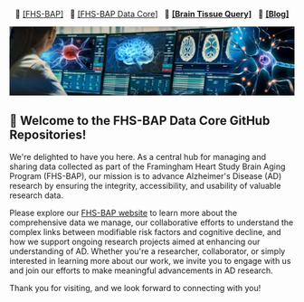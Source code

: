 <p align="center">
    📘 <a class="active" href="https://www.bumc.bu.edu/fhs-bap/"><b></b>[FHS-BAP]</a> &nbsp;
    📙 <a class="active" href="https://fhs-bap.github.io/"><b></b>[FHS-BAP Data Core]</a> &nbsp;
    🔗 <a href="https://fhs.sail.codes"><b>[Brain Tissue Query]</b></a> &nbsp;
    📣 <a href="href="https://fhs-bap.github.io/blog/"><b>[Blog]</b></a>
</p>

![banner](/img/banner_03.jpg "Logo")


##  🎉 Welcome to the FHS-BAP Data Core GitHub Repositories!

We're delighted to have you here. As a central hub for managing and sharing data collected as part of the Framingham Heart Study Brain Aging Program (FHS-BAP), our mission is to advance Alzheimer's Disease (AD) research by ensuring the integrity, accessibility, and usability of valuable research data.

Please explore our [FHS-BAP website](https://fhs-bap.github.io/) to learn more about the comprehensive data we manage, our collaborative efforts to understand the complex links between modifiable risk factors and cognitive decline, and how we support ongoing research projects aimed at enhancing our understanding of AD. Whether you're a researcher, collaborator, or simply interested in learning more about our work, we invite you to engage with us and join our efforts to make meaningful advancements in AD research.

Thank you for visiting, and we look forward to connecting with you!
